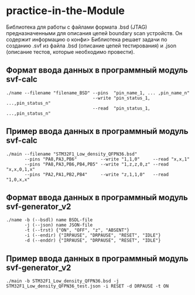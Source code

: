 # practice-in-the-Module
Библиотека для работы с файлами формата .bsd (JTAG) предназначенными для описания цепей boundary scan устройств. Он содержит информацию о конфи>
Библиотека решает задачи по созданию .svf из файла .bsd (описание цепей тестирования) и .json (описание тестов, которые необходимо провести).

## Формат ввода данных в программный модуль svf-calc
```
./name --filename "filename_BSD" --pins  "pin_name_1, ... ,pin_name_n"
                                 --write "pin_status_1, ...,pin_status_n"
                                 --read  "pin_status_1, ...,pin_status_n"
```

## Пример ввода данных в программный модуль svf-calc
```
./main --filename "STM32F1_Low_density_QFPN36.bsd"
       --pins "PA8,PA3,PB6"         --write "1,1,0"     --read "x,x,1"
       --pins "PA8,PA3,PB6,PB4,PB5" --write "1,z,z,0,z" --read "x,x,0,1,x"
       --pins "PA2,PA1,PB2,PB4"     --write "z,1,1,0"   --read "1,0,x,x"
```

## Формат ввода данных в программный модуль svf-generator_v2
```
./name -b (--bsdl) name BSDL-file
       -j (--json) name JSON-file
       -t (--trst) {"ON", "OFF", "z", "ABSENT"}
       -i (--endir) {"IRPAUSE", "DRPAUSE", "RESET", "IDLE"}
       -d (--enddr) {"IRPAUSE", "DRPAUSE", "RESET", "IDLE"}
```

## Пример ввода данных в программный модуль svf-generator_v2
```
./main -b STM32F1_Low_density_QFPN36.bsd -j STM32F1_Low_density_QFPN36_test.json -i RESET -d DRPAUSE -t ON
```
